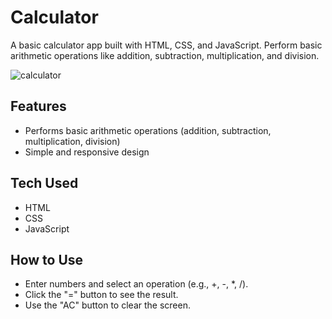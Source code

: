 # Calculator
A basic calculator app built with HTML, CSS, and JavaScript. Perform basic arithmetic operations like addition, subtraction, multiplication, and division.

![calculator](https://github.com/user-attachments/assets/15b190e5-35b1-4004-8540-5867ad45eaa4)


## Features
- Performs basic arithmetic operations (addition, subtraction, multiplication, division)
- Simple and responsive design

## Tech Used
- HTML
- CSS
- JavaScript

## How to Use
- Enter numbers and select an operation (e.g., +, -, *, /).
- Click the "=" button to see the result.
- Use the "AC" button to clear the screen.
